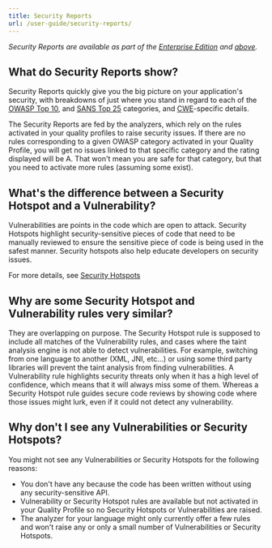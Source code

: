```yaml
---
title: Security Reports
url: /user-guide/security-reports/
---
```


*Security Reports are available as part of the [Enterprise Edition](https://redirect.sonarsource.com/editions/enterprise.html) and [above](https://www.sonarsource.com/plans-and-pricing/).*

## What do Security Reports show?
Security Reports quickly give you the big picture on your application's security, with breakdowns of just where you stand in regard to each of the [OWASP Top 10](https://www.owasp.org/index.php/Top_10-2017_Top_10), and [SANS Top 25](https://www.sans.org/top25-software-errors) categories, and [CWE](http://cwe.mitre.org/)-specific details.

The Security Reports are fed by the analyzers, which rely on the rules activated in your quality profiles to raise security issues. If there are no rules corresponding to a given OWASP category activated in your Quality Profile, you will get no issues linked to that specific category and the rating displayed will be A. That won't mean you are safe for that category, but that you need to activate more rules (assuming some exist).

## What's the difference between a Security Hotspot and a Vulnerability?
Vulnerabilities are points in the code which are open to attack. Security Hotspots highlight security-sensitive pieces of code that need to be manually reviewed to ensure the sensitive piece of code is being used in the safest manner. Security hotspots also help educate developers on security issues. 

For more details, see [Security Hotspots](/user-guide/security-hotspots/)

## Why are some Security Hotspot and Vulnerability rules very similar?
They are overlapping on purpose. The Security Hotspot rule is supposed to include all matches of the Vulnerability rules, and cases where the taint analysis engine is not able to detect vulnerabilities. For example, switching from one language to another (XML, JNI, etc...) or using some third party libraries will prevent the taint analysis from finding vulnerabilities. A Vulnerability rule highlights security threats only when it has a high level of confidence, which means that it will always miss some of them. Whereas a Security Hotspot rule guides secure code reviews by showing code where those issues might lurk, even if it could not detect any vulnerability.

## Why don't I see any Vulnerabilities or Security Hotspots?
You might not see any Vulnerabilities or Security Hotspots for the following reasons:
* You don't have any because the code has been written without using any security-sensitive API. 
* Vulnerability or Security Hotspot rules are available but not activated in your Quality Profile so no Security Hotspots or Vulnerabilities are raised.
* The analyzer for your language might only currently offer a few rules and won't raise any or only a small number of Vulnerabilities or Security Hotspots.

